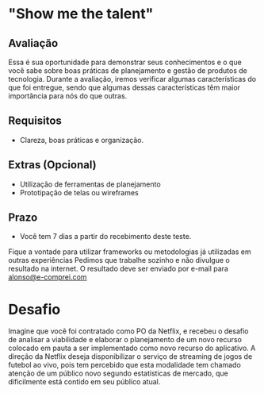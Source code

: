# "Show me the talent"

## Avaliação

Essa é sua oportunidade para demonstrar seus conhecimentos e o que você sabe sobre boas práticas de
planejamento e gestão de produtos de tecnologia.
Durante a avaliação, iremos verificar algumas características do que foi entregue, sendo que algumas dessas
características têm maior importância para nós do que outras.

## Requisitos

- Clareza, boas práticas e organização.

## Extras (Opcional)

- Utilização de ferramentas de planejamento
- Prototipação de telas ou wireframes

## Prazo

- Você tem 7 dias a partir do recebimento deste teste.

Fique a vontade para utilizar frameworks ou metodologias já utilizadas em outras experiências
Pedimos que trabalhe sozinho e não divulgue o resultado na internet.
O resultado deve ser enviado por e-mail para alonso@e-comprei.com

# Desafio

Imagine que você foi contratado como PO da Netflix, e recebeu o desafio de analisar a viabilidade e elaborar o planejamento de um novo recurso colocado em pauta a ser implementado como novo recurso do aplicativo.
A direção da Netflix deseja disponibilizar o serviço de streaming de jogos de futebol ao vivo, pois tem percebido que esta modalidade tem chamado atenção de um público novo segundo estatísticas de mercado, que dificilmente está contido em seu público atual.
